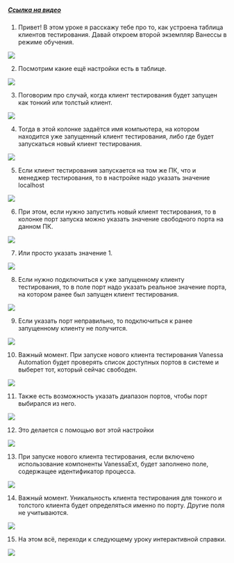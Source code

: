 ﻿##### [Ссылка на видео](https://youtu.be/JnA__qKC8rU)

001. Привет! В этом уроке я расскажу тебе про то, как устроена таблица клиентов тестирования. Давай откроем второй экземпляр Ванессы в режиме обучения.

![](https://vanessa-files.do.bit-erp.ru/Doc/1.2.041.1/MD/Глава02/images/000_КакУстроенаТаблицаКлиентовТестированияКолонкиЧасть3.png)

002. Посмотрим какие ещё настройки есть в таблице.

![](https://vanessa-files.do.bit-erp.ru/Doc/1.2.041.1/MD/Глава02/images/004_КакУстроенаТаблицаКлиентовТестированияКолонкиЧасть3.png)

003. Поговорим про случай, когда клиент тестирования будет запущен как тонкий или толстый клиент.

![](https://vanessa-files.do.bit-erp.ru/Doc/1.2.041.1/MD/Глава02/images/009_КакУстроенаТаблицаКлиентовТестированияКолонкиЧасть3.png)

004. Тогда в этой колонке задаётся имя компьютера, на котором находится уже запущенный клиент тестирования, либо где будет запускаться новый клиент тестирования.

![](https://vanessa-files.do.bit-erp.ru/Doc/1.2.041.1/MD/Глава02/images/012_КакУстроенаТаблицаКлиентовТестированияКолонкиЧасть3.png)

005. Если клиент тестирования запускается на том же ПК, что и менеджер тестирования, то в настройке надо указать значение localhost

![](https://vanessa-files.do.bit-erp.ru/Doc/1.2.041.1/MD/Глава02/images/019_КакУстроенаТаблицаКлиентовТестированияКолонкиЧасть3.png)

006. При этом, если нужно запустить новый клиент тестирования, то в колонке порт запуска можно указать значение свободного порта на данном ПК.

![](https://vanessa-files.do.bit-erp.ru/Doc/1.2.041.1/MD/Глава02/images/024_КакУстроенаТаблицаКлиентовТестированияКолонкиЧасть3.png)

007. Или просто указать значение 1.

![](https://vanessa-files.do.bit-erp.ru/Doc/1.2.041.1/MD/Глава02/images/031_КакУстроенаТаблицаКлиентовТестированияКолонкиЧасть3.png)

008. Если нужно подключиться к уже запущенному клиенту тестирования, то в поле порт надо указать реальное значение порта, на котором ранее был запущен клиент тестирования.

![](https://vanessa-files.do.bit-erp.ru/Doc/1.2.041.1/MD/Глава02/images/039_КакУстроенаТаблицаКлиентовТестированияКолонкиЧасть3.png)

009. Если указать порт неправильно, то подключиться к ранее запущенному клиенту не получится.

![](https://vanessa-files.do.bit-erp.ru/Doc/1.2.041.1/MD/Глава02/images/042_КакУстроенаТаблицаКлиентовТестированияКолонкиЧасть3.png)

010. Важный момент. При запуске нового клиента тестирования Vanessa Automation будет проверять список доступных портов в системе и выберет тот, который сейчас свободен.

![](https://vanessa-files.do.bit-erp.ru/Doc/1.2.041.1/MD/Глава02/images/043_КакУстроенаТаблицаКлиентовТестированияКолонкиЧасть3.png)

011. Также есть возможность указать диапазон портов, чтобы порт выбирался из него.

![](https://vanessa-files.do.bit-erp.ru/Doc/1.2.041.1/MD/Глава02/images/044_КакУстроенаТаблицаКлиентовТестированияКолонкиЧасть3.png)

012. Это делается с помощью вот этой настройки

![](https://vanessa-files.do.bit-erp.ru/Doc/1.2.041.1/MD/Глава02/images/053_КакУстроенаТаблицаКлиентовТестированияКолонкиЧасть3.png)

013. При запуске нового клиента тестирования, если включено использование компоненты VanessaExt, будет заполнено поле, содержащее идентификатор процесса.

![](https://vanessa-files.do.bit-erp.ru/Doc/1.2.041.1/MD/Глава02/images/061_КакУстроенаТаблицаКлиентовТестированияКолонкиЧасть3.png)

014. Важный момент. Уникальность клиента тестирования для тонкого и толстого клиента будет определяться именно по порту. Другие поля не учитываются.

![](https://vanessa-files.do.bit-erp.ru/Doc/1.2.041.1/MD/Глава02/images/066_КакУстроенаТаблицаКлиентовТестированияКолонкиЧасть3.png)

015. На этом всё, переходи к следующему уроку интерактивной справки.

![](https://vanessa-files.do.bit-erp.ru/Doc/1.2.041.1/MD/Глава02/images/069_КакУстроенаТаблицаКлиентовТестированияКолонкиЧасть3.png)
